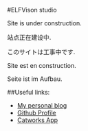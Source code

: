 #ELFVison studio

Site is under construction.

站点正在建设中.

このサイトは工事中です.

Site est en construction.

Seite ist im Aufbau.



##Useful links:


* [My personal blog](http://robinqu.me/)
* [Github Profile](https://github.com/RobinQu)
* [Catworks App](https://itunes.apple.com/cn/app/catworks/id672171422?l=en&mt=8)
